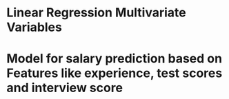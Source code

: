 # **Linear Regression Multivariate Variables**

# Model for salary prediction based on Features like experience, test scores and interview score
